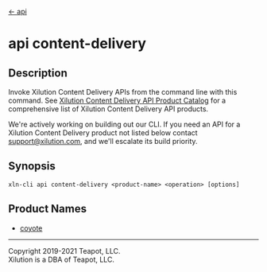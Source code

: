 [<- api](../index.md)

# api content-delivery

## Description

Invoke Xilution Content Delivery APIs from the command line with this command.
See [Xilution Content Delivery API Product Catalog](https://docs.xilution.com/api/catalog/content-delivery) for a comprehensive list of Xilution Content Delivery API products.

We're actively working on building out our CLI.
If you need an API for a Xilution Content Delivery product not listed below contact <support@xilution.com>, and we'll escalate its build priority.

## Synopsis

```
xln-cli api content-delivery <product-name> <operation> [options]
```

## Product Names

- [coyote](coyote/index.md)

---

Copyright 2019-2021 Teapot, LLC.  
Xilution is a DBA of Teapot, LLC.
